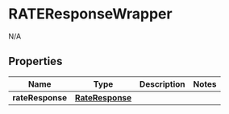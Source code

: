

# RATEResponseWrapper

N/A  

## Properties

| Name | Type | Description | Notes |
|------------ | ------------- | ------------- | -------------|
|**rateResponse** | [**RateResponse**](RateResponse.md) |  |  |



